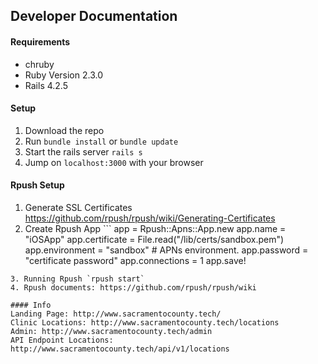 ## Developer Documentation

#### Requirements
* chruby
* Ruby Version 2.3.0
* Rails 4.2.5

#### Setup
1. Download the repo
2. Run `bundle install` or `bundle update`
3. Start the rails server `rails s`
4. Jump on `localhost:3000` with your browser

#### Rpush Setup
1. Generate SSL Certificates https://github.com/rpush/rpush/wiki/Generating-Certificates
2. Create Rpush App ```
app = Rpush::Apns::App.new
app.name = "iOSApp"
app.certificate = File.read("/lib/certs/sandbox.pem")
app.environment = "sandbox" # APNs environment.
app.password = "certificate password"
app.connections = 1
app.save!
```
3. Running Rpush `rpush start`
4. Rpush documents: https://github.com/rpush/rpush/wiki

#### Info
Landing Page: http://www.sacramentocounty.tech/
Clinic Locations: http://www.sacramentocounty.tech/locations
Admin: http://www.sacramentocounty.tech/admin
API Endpoint Locations: http://www.sacramentocounty.tech/api/v1/locations
